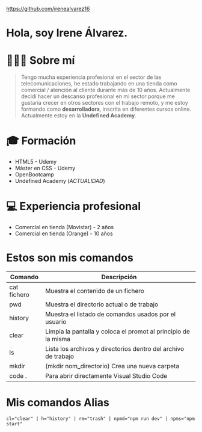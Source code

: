 https://github.com/irenealvarez16
# Hola, soy **Irene Álvarez**.

# ️🙋🏽‍♀️ Sobre mí
>Tengo mucha experiencia profesional en el sector de las telecomunicaciones, he estado trabajando en una tienda como comercial / atención al cliente durante más de 10 años.
Actualmente decidí hacer un descanso profesional en mi sector porque me gustaría crecer en otros sectores con el trabajo remoto, y me estoy formando como **desarrolladora**, inscrita en diferentes cursos online. Actualmente estoy en la **Undefined Academy**.

# 🎓 Formación
- HTML5 - Udemy
- Máster en CSS - Udemy
- OpenBootcamp 
- Undefined Academy (_ACTUALIDAD_)

# 💻 Experiencia profesional
- Comercial en tienda (Movistar) - 2 años
- Comercial en tienda (Orange) - 10 años

# Estos son mis comandos
| Comando     | Descripción                                                    |
|-------------|----------------------------------------------------------------|
| cat fichero | Muestra el contenido de un fichero                             |
| pwd         | Muestra el directorio actual o de trabajo                      |
| history     | Muestra el listado de comandos usados por el usuario           |
| clear       | Limpia la pantalla y coloca el promot al principio de la misma |
| ls          | Lista los archivos y directorios dentro del archivo de trabajo |
| mkdir       | (mkdir nom_directorio) Crea una nueva carpeta                  |
| code .      | Para abrir directamente Visual Studio Code                     |

# Mis comandos Alias
```
cl="clear" | h="history" | rm="trash" | npmd="npm run dev" | npms="npm start"
```
